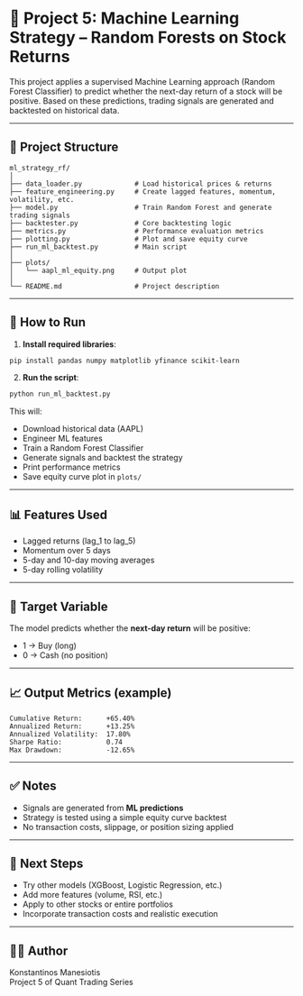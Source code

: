 # 🤖 Project 5: Machine Learning Strategy – Random Forests on Stock Returns

This project applies a supervised Machine Learning approach (Random Forest Classifier) to predict whether the next-day return of a stock will be positive. Based on these predictions, trading signals are generated and backtested on historical data.

---

## 📁 Project Structure

```
ml_strategy_rf/
│
├── data_loader.py             # Load historical prices & returns
├── feature_engineering.py     # Create lagged features, momentum, volatility, etc.
├── model.py                   # Train Random Forest and generate trading signals
├── backtester.py              # Core backtesting logic
├── metrics.py                 # Performance evaluation metrics
├── plotting.py                # Plot and save equity curve
├── run_ml_backtest.py         # Main script
│
├── plots/
│   └── aapl_ml_equity.png     # Output plot
│
└── README.md                  # Project description
```

---

## 🚀 How to Run

1. **Install required libraries**:

```bash
pip install pandas numpy matplotlib yfinance scikit-learn
```

2. **Run the script**:

```bash
python run_ml_backtest.py
```

This will:
- Download historical data (AAPL)
- Engineer ML features
- Train a Random Forest Classifier
- Generate signals and backtest the strategy
- Print performance metrics
- Save equity curve plot in `plots/`

---

## 📊 Features Used

- Lagged returns (lag_1 to lag_5)
- Momentum over 5 days
- 5-day and 10-day moving averages
- 5-day rolling volatility

---

## 🎯 Target Variable

The model predicts whether the **next-day return** will be positive:
- 1 → Buy (long)
- 0 → Cash (no position)

---

## 📈 Output Metrics (example)

```
Cumulative Return:      +65.40%
Annualized Return:      +13.25%
Annualized Volatility:  17.80%
Sharpe Ratio:           0.74
Max Drawdown:           -12.65%
```

---

## ✅ Notes

- Signals are generated from **ML predictions**
- Strategy is tested using a simple equity curve backtest
- No transaction costs, slippage, or position sizing applied

---

## 📌 Next Steps

- Try other models (XGBoost, Logistic Regression, etc.)
- Add more features (volume, RSI, etc.)
- Apply to other stocks or entire portfolios
- Incorporate transaction costs and realistic execution

---

## 👨‍💻 Author

Konstantinos Manesiotis  
Project 5 of Quant Trading Series
